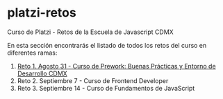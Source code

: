 # platzi-retos
Curso de Platzi - Retos de la Escuela de Javascript CDMX

En esta sección encontrarás el listado de todos los retos del curso en diferentes ramas:

1. [Reto 1. Agosto 31 - Curso de Prework: Buenas Prácticas y Entorno de Desarrollo CDMX](https://github.com/gemeloportillo/platzi-escuela-de-javascript/tree/reto_1/retos/reto_1)
2. Reto 2. Septiembre 7 - Curso de Frontend Developer
3. Reto 3. Septiembre 14 - Curso de Fundamentos de JavaScript

